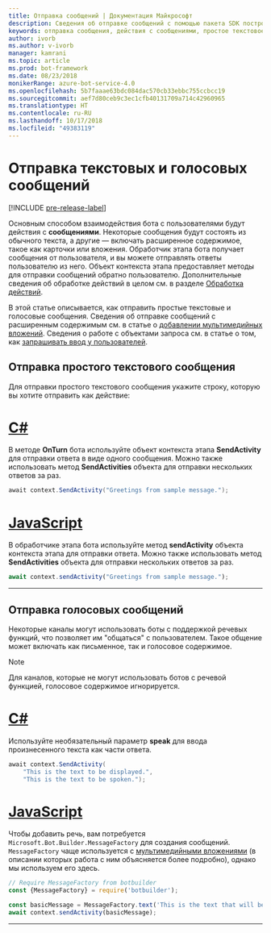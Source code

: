 ```yaml
---
title: Отправка сообщений | Документация Майкрософт
description: Сведения об отправке сообщений с помощью пакета SDK построителя ботов.
keywords: отправка сообщения, действия с сообщениями, простое текстовое сообщение, речь, голосовое сообщение
author: ivorb
ms.author: v-ivorb
manager: kamrani
ms.topic: article
ms.prod: bot-framework
ms.date: 08/23/2018
monikerRange: azure-bot-service-4.0
ms.openlocfilehash: 5b7faaae63bdc084dac570cb33ebbc755ccbcc19
ms.sourcegitcommit: aef7d80ceb9c3ec1cfb40131709a714c42960965
ms.translationtype: HT
ms.contentlocale: ru-RU
ms.lasthandoff: 10/17/2018
ms.locfileid: "49383119"
---
```

# <a name="send-text-and-spoken-messages"></a>Отправка текстовых и голосовых сообщений

[!INCLUDE [pre-release-label](../includes/pre-release-label.md)]

Основным способом взаимодействия бота с пользователями будут действия с **сообщениями**. Некоторые сообщения будут состоять из обычного текста, а другие — включать расширенное содержимое, такое как карточки или вложения. Обработчик этапа бота получает сообщения от пользователя, и вы можете отправлять ответы пользователю из него. Объект контекста этапа предоставляет методы для отправки сообщений обратно пользователю. Дополнительные сведения об обработке действий в целом см. в разделе [Обработка действий](~/v4sdk/bot-builder-basics.md#the-activity-processing-stack).

В этой статье описывается, как отправить простые текстовые и голосовые сообщения. Сведения об отправке сообщений с расширенным содержимым см. в статье о [добавлении мультимедийных вложений](bot-builder-howto-add-media-attachments.md). Сведения о работе с объектами запроса см. в статье о том, как [запрашивать ввод у пользователей](bot-builder-prompts.md).

## <a name="send-a-simple-text-message"></a>Отправка простого текстового сообщения

Для отправки простого текстового сообщения укажите строку, которую вы хотите отправить как действие:

# <a name="ctabcsharp"></a>[C#](#tab/csharp)

В методе **OnTurn** бота используйте объект контекста этапа **SendActivity** для отправки ответа в виде одного сообщения. Можно также использовать метод **SendActivities** объекта для отправки нескольких ответов за раз.

```cs
await context.SendActivity("Greetings from sample message.");
```

# <a name="javascripttabjavascript"></a>[JavaScript](#tab/javascript)

В обработчике этапа бота используйте метод **sendActivity** объекта контекста этапа для отправки ответа. Можно также использовать метод **SendActivities** объекта для отправки нескольких ответов за раз.

```javascript
await context.sendActivity("Greetings from sample message.");
```

---

## <a name="send-a-spoken-message"></a>Отправка голосовых сообщений

Некоторые каналы могут использовать боты с поддержкой речевых функций, что позволяет им "общаться" с пользователем. Такое общение может включать как письменное, так и голосовое содержимое.

> [!NOTE]
> Для каналов, которые не могут использовать ботов с речевой функцией, голосовое содержимое игнорируется.

# <a name="ctabcsharp"></a>[C#](#tab/csharp)

Используйте необязательный параметр **speak** для ввода произнесенного текста как части ответа.

```cs
await context.SendActivity(
    "This is the text to be displayed.",
    "This is the text to be spoken.");
```

# <a name="javascripttabjavascript"></a>[JavaScript](#tab/javascript)

Чтобы добавить речь, вам потребуется `Microsoft.Bot.Builder.MessageFactory` для создания сообщений. `MessageFactory` чаще используется с [мультимедийными вложениями](bot-builder-howto-add-media-attachments.md) (в описании которых работа с ним объясняется более подробно), однако мы используем его здесь.

```javascript
// Require MessageFactory from botbuilder
const {MessageFactory} = require('botbuilder');

const basicMessage = MessageFactory.text('This is the text that will be displayed.', 'This is the text that will be spoken.');
await context.sendActivity(basicMessage);
```

---
